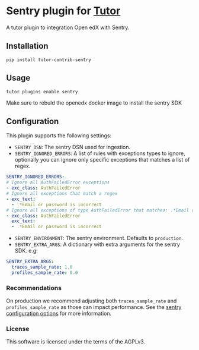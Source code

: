# Sentry plugin for [Tutor](https://docs.tutor.edly.io)

A tutor plugin to integration Open edX with Sentry.

## Installation

```shell
pip install tutor-contrib-sentry
```

## Usage

```shell
tutor plugins enable sentry
```

Make sure to rebuld the openedx docker image to install the sentry SDK

## Configuration

This plugin supports the following settings:

- `SENTRY_DSN`: The sentry DSN used for ingestion.
- `SENTRY_IGNORED_ERRORS`: A list of rules with exceptions types to ignore, optionally
  you can ignore only specific exceptions that matches a list of regex.

```yaml
SENTRY_IGNORED_ERRORS:
# Ignore all AuthFailedError exceptions
- exc_class: AuthFailedError
# Ignore all exceptions that match a regex
- exc_text:
  - .*Email or password is incorrect
# Ignore all exceptions of type AuthFailedError that matches: .*Email or password is incorrect
- exc_class: AuthFailedError
  exc_text:
  - .*Email or password is incorrect
```

- `SENTRY_ENVIRONMENT`: The sentry environment. Defaults to `production`.
- `SENTRY_EXTRA_ARGS`: A dictionary with extra arguments for the sentry SDK. e.g:

```yaml
SENTRY_EXTRA_ARGS:
  traces_sample_rate: 1.0
  profiles_sample_rate: 0.0
```

### Recommendations

On production we recommend adjusting both `traces_sample_rate` and `profiles_sample_rate` as those
can impact performance. See the [sentry configuration options](https://docs.sentry.io/platforms/python/configuration/options/) for more information.


### License

This software is licensed under the terms of the AGPLv3.
